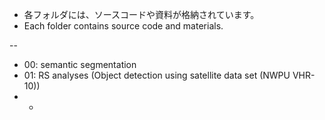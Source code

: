 * 各フォルダには、ソースコードや資料が格納されています。
* Each folder contains source code and materials.

--
* 00: semantic segmentation
* 01: RS analyses (Object detection using satellite data set (NWPU VHR-10))
* * 
